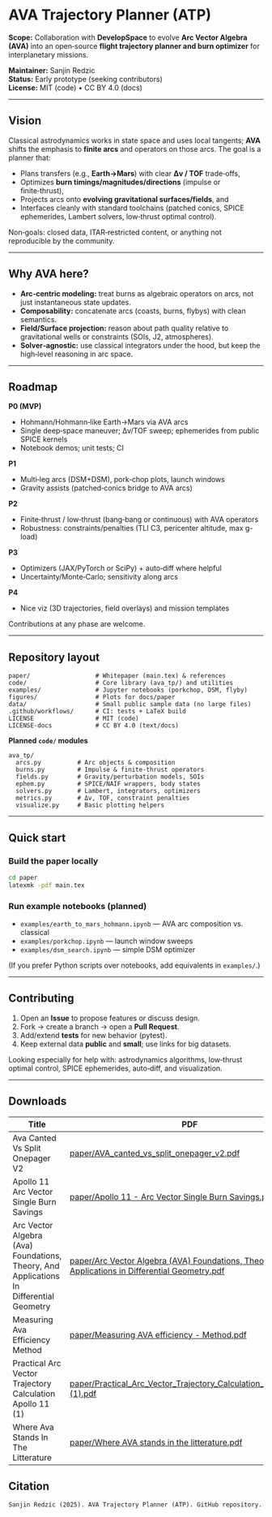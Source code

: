 # AVA Trajectory Planner (ATP)

**Scope:** Collaboration with **DevelopSpace** to evolve **Arc Vector Algebra (AVA)** into an open‑source **flight trajectory planner and burn optimizer** for interplanetary missions.

**Maintainer:** Sanjin Redzic  
**Status:** Early prototype (seeking contributors)  
**License:** MIT (code) • CC BY 4.0 (docs)

---

## Vision
Classical astrodynamics works in state space and uses local tangents; **AVA** shifts the emphasis to **finite arcs** and operators on those arcs. The goal is a planner that:
- Plans transfers (e.g., **Earth→Mars**) with clear **Δv / TOF** trade‑offs,
- Optimizes **burn timings/magnitudes/directions** (impulse or finite‑thrust),
- Projects arcs onto **evolving gravitational surfaces/fields**, and
- Interfaces cleanly with standard toolchains (patched conics, SPICE ephemerides, Lambert solvers, low‑thrust optimal control).

Non‑goals: closed data, ITAR‑restricted content, or anything not reproducible by the community.

---

## Why AVA here?
- **Arc‑centric modeling:** treat burns as algebraic operators on arcs, not just instantaneous state updates.
- **Composability:** concatenate arcs (coasts, burns, flybys) with clean semantics.
- **Field/Surface projection:** reason about path quality relative to gravitational wells or constraints (SOIs, J2, atmospheres).
- **Solver‑agnostic:** use classical integrators under the hood, but keep the high‑level reasoning in arc space.

---

## Roadmap
**P0 (MVP)**  
- Hohmann/Hohmann‑like Earth→Mars via AVA arcs  
- Single deep‑space maneuver; Δv/TOF sweep; ephemerides from public SPICE kernels  
- Notebook demos; unit tests; CI

**P1**  
- Multi‑leg arcs (DSM+DSM), pork‑chop plots, launch windows  
- Gravity assists (patched‑conics bridge to AVA arcs)

**P2**  
- Finite‑thrust / low‑thrust (bang‑bang or continuous) with AVA operators  
- Robustness: constraints/penalties (TLI C3, pericenter altitude, max g-load)

**P3**  
- Optimizers (JAX/PyTorch or SciPy) + auto‑diff where helpful  
- Uncertainty/Monte‑Carlo; sensitivity along arcs

**P4**  
- Nice viz (3D trajectories, field overlays) and mission templates

Contributions at any phase are welcome.

---

## Repository layout
```
paper/                  # Whitepaper (main.tex) & references
code/                   # Core library (ava_tp/) and utilities
examples/               # Jupyter notebooks (porkchop, DSM, flyby)
figures/                # Plots for docs/paper
data/                   # Small public sample data (no large files)
.github/workflows/      # CI: tests + LaTeX build
LICENSE                 # MIT (code)
LICENSE-docs            # CC BY 4.0 (text/docs)
```

**Planned `code/` modules**
```
ava_tp/
  arcs.py          # Arc objects & composition
  burns.py         # Impulse & finite-thrust operators
  fields.py        # Gravity/perturbation models, SOIs
  ephem.py         # SPICE/NAIF wrappers, body states
  solvers.py       # Lambert, integrators, optimizers
  metrics.py       # Δv, TOF, constraint penalties
  visualize.py     # Basic plotting helpers
```

---

## Quick start
### Build the paper locally
```bash
cd paper
latexmk -pdf main.tex
```

### Run example notebooks (planned)
- `examples/earth_to_mars_hohmann.ipynb` — AVA arc composition vs. classical
- `examples/porkchop.ipynb` — launch window sweeps
- `examples/dsm_search.ipynb` — simple DSM optimizer

(If you prefer Python scripts over notebooks, add equivalents in `examples/`.)

---

## Contributing
1. Open an **Issue** to propose features or discuss design.
2. Fork → create a branch → open a **Pull Request**.
3. Add/extend **tests** for new behavior (pytest).
4. Keep external data **public** and **small**; use links for big datasets.

Looking especially for help with: astrodynamics algorithms, low‑thrust optimal control, SPICE ephemerides, auto‑diff, and visualization.

---
## Downloads

| Title | PDF |
|---|---|
| Ava Canted Vs Split Onepager V2 | [paper/AVA_canted_vs_split_onepager_v2.pdf](paper/AVA_canted_vs_split_onepager_v2.pdf) |
| Apollo 11   Arc Vector Single Burn Savings | [paper/Apollo 11 - Arc Vector Single Burn Savings.pdf](paper/Apollo%2011%20-%20Arc%20Vector%20Single%20Burn%20Savings.pdf) |
| Arc Vector Algebra (Ava) Foundations, Theory, And Applications In Differential Geometry | [paper/Arc Vector Algebra (AVA) Foundations, Theory, and Applications in Differential Geometry.pdf](paper/Arc%20Vector%20Algebra%20%28AVA%29%20Foundations%2C%20Theory%2C%20and%20Applications%20in%20Differential%20Geometry.pdf) |
| Measuring Ava Efficiency   Method | [paper/Measuring AVA efficiency - Method.pdf](paper/Measuring%20AVA%20efficiency%20-%20Method.pdf) |
| Practical Arc Vector Trajectory Calculation   Apollo 11 (1) | [paper/Practical_Arc_Vector_Trajectory_Calculation___Apollo_11 (1).pdf](paper/Practical_Arc_Vector_Trajectory_Calculation___Apollo_11%20%281%29.pdf) |
| Where Ava Stands In The Litterature | [paper/Where AVA stands in the litterature.pdf](paper/Where%20AVA%20stands%20in%20the%20litterature.pdf) |

## Citation
```
Sanjin Redzic (2025). AVA Trajectory Planner (ATP). GitHub repository.
```
